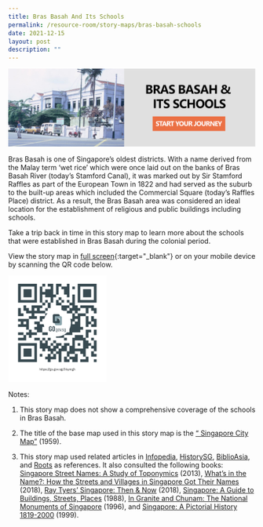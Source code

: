 ```yaml
---
title: Bras Basah And Its Schools
permalink: /resource-room/story-maps/bras-basah-schools
date: 2021-12-15
layout: post
description: ""
---
```

[![Alt text for image on Isomer site](/images/storymap-image-bras-basah-schools.png)](https://nlb.geoicon.com/spatialdiscovery/storymaps/bras-basah-schools/index.html)

Bras Basah is one of Singapore’s oldest districts. With a name derived from the Malay term ‘wet rice’ which were once laid out on the banks of Bras Basah River (today’s Stamford Canal), it was marked out by Sir Stamford Raffles as part of the European Town in 1822 and had served as the suburb to the built-up areas which included the Commercial Square (today’s Raffles Place) district. As a result, the Bras Basah area was considered an ideal location for the establishment of religious and public buildings including schools.

Take a trip back in time in this story map to learn more about the schools that were established in Bras Basah during the colonial period.

View the story map in [full screen](https://nlb.geoicon.com/spatialdiscovery/storymaps/bras-basah-schools/index.html){:target="_blank"} or on your mobile device by scanning the QR code below.

<img src="/images/qr-code-storymap-bras-basah-schools.jpg" alt="qr-code-storymap-bras-basah-schools" style="width:200px;" />

Notes:

1. This story map does not show a comprehensive coverage of the schools in Bras Basah.

2. The title of the base map used in this story map is the [“
Singapore City Map”](https://www.nas.gov.sg/archivesonline/maps_building_plans/record-details/fabef83e-115c-11e3-83d5-0050568939ad) (1959).

3. This story map used related articles in [Infopedia](https://eresources.nlb.gov.sg/infopedia/), [HistorySG](http://eresources.nlb.gov.sg/history), [BiblioAsia](https://www.nlb.gov.sg/Browse/BiblioAsia.aspx), and [Roots](https://www.roots.sg/) as references. It also consulted the following books: [Singapore Street Names: A Study of Toponymics](https://eservice.nlb.gov.sg/item_holding.aspx?bid=200123850) (2013), [What’s in the Name?: How the Streets and Villages in Singapore Got Their Names](https://eservice.nlb.gov.sg/item_holding.aspx?bid=202924449) (2018), [Ray Tyers’ Singapore: Then & Now](https://eservice.nlb.gov.sg/item_holding.aspx?bid=203784837) (2018), [Singapore: A Guide to Buildings, Streets, Places](http://eservice.nlb.gov.sg/item_holding.aspx?bid=4712298) (1988), [In Granite and Chunam: The National Monuments of Singapore](http://eservice.nlb.gov.sg/item_holding_s.aspx?bid=7919754) (1996), and [Singapore: A Pictorial History 1819-2000](http://eservice.nlb.gov.sg/item_holding.aspx?bid=9651676) (1999).